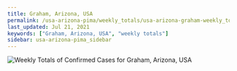```yaml
---
title: Graham, Arizona, USA
permalink: /usa-arizona-pima/weekly_totals/usa-arizona-graham-weekly_totals.html
last_updated: Jul 21, 2021
keywords: ["Graham, Arizona, USA", "weekly totals"]
sidebar: usa-arizona-pima_sidebar
---
```


![Weekly Totals of Confirmed Cases for Graham, Arizona, USA](/covid_tracker/images/graphs/usa-arizona-graham-weekly_totals_graph.png)

